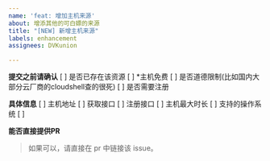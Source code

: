 ```yaml
---
name: 'feat: 增加主机来源'
about: 增添其他的可白嫖的来源
title: "[NEW] 新增主机来源"
labels: enhancement
assignees: DVKunion

---
```


**提交之前请确认**
[ ]  是否已存在该资源
[ ] *主机免费
[ ] 是否道德限制(比如国内大部分云厂商的cloudshell查的很死)
[ ]  是否需要注册

**具体信息**
[ ] 主机地址
[ ] 获取接口
[ ] 注册接口
[ ] 主机最大时长
[ ] 支持的操作系统
[ ] 

**能否直接提供PR**
> 如果可以，请直接在 pr 中链接该 issue。
